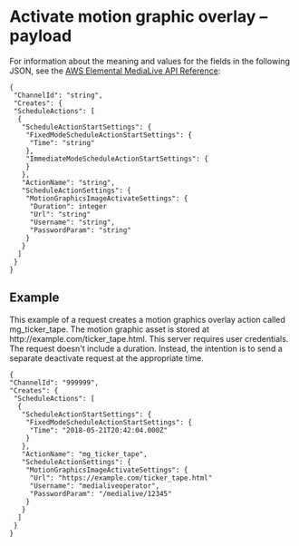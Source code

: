 # Activate motion graphic overlay – payload<a name="cli-schedule-fields-activate-mgi"></a>

For information about the meaning and values for the fields in the following JSON, see the [AWS Elemental MediaLive API Reference](https://docs.aws.amazon.com/medialive/latest/apireference/):

```
{
 "ChannelId": "string",
 "Creates": {
 "ScheduleActions": [
  {
   "ScheduleActionStartSettings": {
    "FixedModeScheduleActionStartSettings": {
     "Time": "string"
    },
    "ImmediateModeScheduleActionStartSettings": {
    }
   },
   "ActionName": "string",
   "ScheduleActionSettings": {
    "MotionGraphicsImageActivateSettings": {
     "Duration": integer
     "Url": "string"
     "Username": "string",
     "PasswordParam": "string"
    }
   }
  ]
 }
}
```

## Example<a name="json-activate-mgi-example"></a>

This example of a request creates a motion graphics overlay action called mg\_ticker\_tape\. The motion graphic asset is stored at http://example\.com/ticker\_tape\.html\. This server requires user credentials\. The request doesn't include a duration\. Instead, the intention is to send a separate deactivate request at the appropriate time\. 

```
{
"ChannelId": "999999",
"Creates": {
 "ScheduleActions": [
  {
   "ScheduleActionStartSettings": {
    "FixedModeScheduleActionStartSettings": {
     "Time": "2018-05-21T20:42:04.000Z"
    }
   },
   "ActionName": "mg_ticker_tape",
   "ScheduleActionSettings": {
    "MotionGraphicsImageActivateSettings": {
     "Url": "https://example.com/ticker_tape.html"
     "Username": "medialiveoperator",
     "PasswordParam": "/medialive/12345"
    }
   }
  ]
 }
}
```